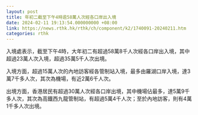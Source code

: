 ```yaml
---
layout: post
title: 年初二截至下午4時逾58萬人次經各口岸出入境
date: 2024-02-11 19:13:54.000000000 +08:00
link: https://news.rthk.hk/rthk/ch/component/k2/1740091-20240211.htm
categories: rthk
---
```


入境處表示，截至下午4時，大年初二有超過58萬8千人次經各口岸出入境，其中超過23萬人次入境，超過35萬5千人次出境。

入境方面，超過15萬人次的內地訪客經各管制站入境，最多由羅湖口岸入境，達3萬7千多人次，其次為機場，有近2萬6千人次。

出境方面，香港居民有超過30萬人次經各口岸出境，其中機場佔最多，達5萬9千多人次，其次為高鐵西九龍管制站，有超過5萬4千人次；至於內地訪客，則有4萬1千多人次出境。
